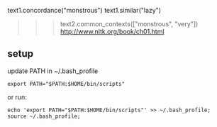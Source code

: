 text1.concordance("monstrous")
text1.similar("lazy")
>>> text2.common_contexts(["monstrous", "very"])
http://www.nltk.org/book/ch01.html

## setup
update PATH in ~/.bash_profile

	export PATH="$PATH:$HOME/bin/scripts"

or run:

	echo 'export PATH="$PATH:$HOME/bin/scripts"' >> ~/.bash_profile; source ~/.bash_profile;
